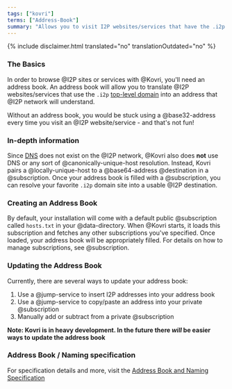 ```yaml
---
tags: ["kovri"]
terms: ["Address-Book"]
summary: "Allows you to visit I2P websites/services that have the .i2p domain"
---
```


{% include disclaimer.html translated="no" translationOutdated="no" %}
### The Basics

In order to browse @I2P sites or services with @Kovri, you'll need an address book. An address book will allow you to translate @I2P websites/services that use the `.i2p` [top-level domain](https://en.wikipedia.org/wiki/Top_level_domain) into an address that @I2P network will understand.

Without an address book, you would be stuck using a @base32-address every time you visit an @I2P website/service - and that's not fun!

### In-depth information

Since [DNS](https://en.wikipedia.org/wiki/DNS) does not exist on the @I2P network, @Kovri also does **not** use DNS or any sort of @canonically-unique-host resolution. Instead, Kovri pairs a @locally-unique-host to a @base64-address @destination in a @subscription. Once your address book is filled with a @subscription, you can resolve your favorite `.i2p` domain site into a usable @I2P destination.

### Creating an Address Book

By default, your installation will come with a default public @subscription called `hosts.txt` in your @data-directory. When @Kovri starts, it loads this subscription and fetches any other subscriptions you've specified. Once loaded, your address book will be appropriately filled. For details on how to manage subscriptions, see @subscription.

### Updating the Address Book

Currently, there are several ways to update your address book:

1. Use a @jump-service to insert I2P addresses into your address book
2. Use a @jump-service to copy/paste an address into your private @subscription
3. Manually add or subtract from a private @subscription

**Note: Kovri is in heavy development. In the future there *will* be easier ways to update the address book**

### Address Book / Naming specification

For specification details and more, visit the [Address Book and Naming Specification](https://geti2p.net/en/docs/naming)

